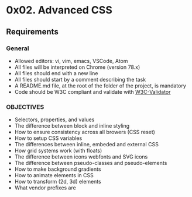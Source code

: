# 0x02. Advanced CSS
## Requirements
### General
* Allowed editors: vi, vim, emacs, VSCode, Atom
* All files will be interpreted on Chrome (version 78.x)
* All files should end with a new line
* All files should start by a comment describing the task
* A README.md file, at the root of the folder of the project, is mandatory
* Code should be W3C compliant and validate with [W3C-Validator](https://github.com/holbertonschool/W3C-Validator)

### OBJECTIVES
* Selectors, properties, and values
* The difference between block and inline styling
* How to ensure consistency across all browers (CSS reset)
* How to setup CSS variables
* The differences between inline, embeded and external CSS
* How grid systems work (with floats)
* The difference between icons webfonts and SVG icons
* The difference between pseudo-classes and pseudo-elements
* How to make background gradients
* How to animate elements in CSS
* How to transform (2d, 3d) elements
* What vendor prefixes are